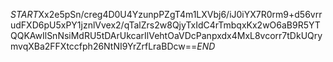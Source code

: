 $START$Xx2e5pSn/creg4D0U4YzunpPZgT4m1LXVbj6/iJ0iYX7R0rm9+d56vrrudFXD6pU5xPY1jznlVvex2/qTalZrs2w8QjyTxIdC4rTmbqxKx2wO6aB9R5YTQQKAwIlSnNsiMdRU5tDArUkcarIlVehtOaVDcPanpxdx4MxL8vcorr7tDkUQrymvqXBa2FFXtccfph26NtNI9YrZrfLraBDcw==$END$